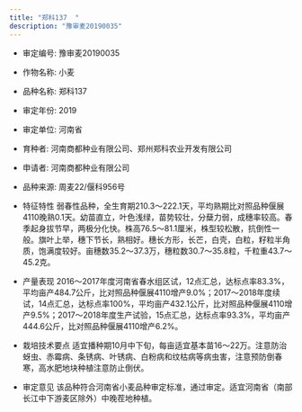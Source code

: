 ```yaml
---
title: "郑科137  "
description: "豫审麦20190035"
---
```

* 审定编号:  豫审麦20190035

*  作物名称:  小麦

*  品种名称:  郑科137  

*  审定年份:  2019

*  审定单位:  河南省

* 育种者:  河南商都种业有限公司、郑州郑科农业开发有限公司

*  申请者:  河南商都种业有限公司

*  品种来源:  周麦22/偃科956号

*  特征特性
弱春性品种，全生育期210.3～222.1天，平均熟期比对照品种偃展4110晚熟0.1天。幼苗直立，叶色浅绿，苗势较壮，分蘖力弱，成穗率较高。春季起身拔节早，两极分化快。株高76.5～81.1厘米，株型较松散，抗倒性一般。旗叶上举，穗下节长，熟相好。穗长方形，长芒，白壳，白粒，籽粒半角质，饱满度较好。亩穗数35.2～37.3万，穗粒数30.7～35.8粒，千粒重43.7～45.2克。

*  产量表现
2016～2017年度河南省春水组区试，12点汇总，达标点率83.3%，平均亩产484.7公斤，比对照品种偃展4110增产9.0%；2017～2018年度续试，14点汇总，达标点率100%，平均亩产432.1公斤，比对照品种偃展4110增产9.5%；2017～2018年度生产试验，15点汇总，达标点率93.3%，平均亩产444.6公斤，比对照品种偃展4110增产6.2%。

*  栽培技术要点
适宜播种期10月中下旬，每亩适宜基本苗16～22万。注意防治蚜虫、赤霉病、条锈病、叶锈病、白粉病和纹枯病等病虫害，注意预防倒春寒，高水肥地块种植注意防止倒伏。

*  审定意见
该品种符合河南省小麦品种审定标准，通过审定。适宜河南省（南部长江中下游麦区除外）中晚茬地种植。
